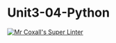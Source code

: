 # Unit3-04-Python

[![Mr Coxall's Super Linter](https://github.com/ICS3U-Programming-AbdulrahmanA/Unit3-04-Python/workflows/Mr%20Coxall's%20Super%20Linter/badge.svg)](https://github.com/ICS3U-Programming-AbdulrahmanA/Unit3-04-Python/actions/)
